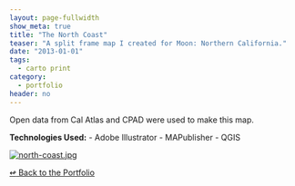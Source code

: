 ```yaml
---
layout: page-fullwidth
show_meta: true
title: "The North Coast"
teaser: "A split frame map I created for Moon: Northern California."
date: "2013-01-01"
tags:
  - carto print 
category:
  - portfolio
header: no
---
```



Open data from Cal Atlas and CPAD were used to make this map.

<strong>Technologies Used:</strong>  - Adobe Illustrator  - MAPublisher  - QGIS 

<a href="{{site.url}}{{site.baseurl}}/images/north-coast.jpg" target="_blank">
  <img class="portfolio" src="{{site.url}}{{site.baseurl}}/images/north-coast.jpg" alt="north-coast.jpg">
</a>

[<span class="back-arrow">&#8619;</span> Back to the Portfolio](/work/)